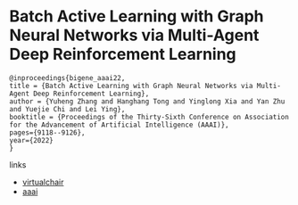 # Batch Active Learning with Graph Neural Networks via Multi-Agent Deep Reinforcement Learning

```
@inproceedings{bigene_aaai22,
title = {Batch Active Learning with Graph Neural Networks via Multi-Agent Deep Reinforcement Learning},
author = {Yuheng Zhang and Hanghang Tong and Yinglong Xia and Yan Zhu and Yuejie Chi and Lei Ying},
booktitle = {Proceedings of the Thirty-Sixth Conference on Association for the Advancement of Artificial Intelligence (AAAI)},
pages={9118--9126},
year={2022}
}
```

links
- [virtualchair](https://aaai-2022.virtualchair.net/poster_aaai4609)
- [aaai](https://ojs.aaai.org/index.php/AAAI/article/view/20897)
